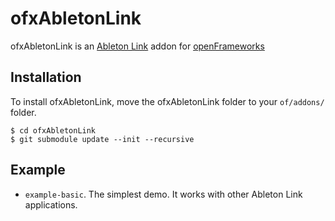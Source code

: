 # ofxAbletonLink

ofxAbletonLink is an [Ableton Link](https://github.com/Ableton/link) addon for [openFrameworks](http://openframeworks.cc)

## Installation

To install ofxAbletonLink, move the ofxAbletonLink folder to your `of/addons/` folder.

```
$ cd ofxAbletonLink
$ git submodule update --init --recursive
```

## Example

- `example-basic`. The simplest demo. It works with other Ableton Link applications.
